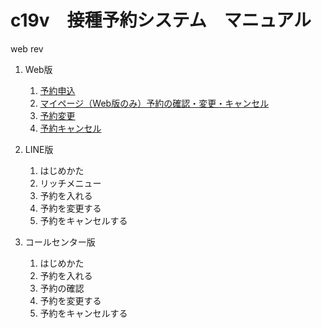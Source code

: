 # c19v　接種予約システム　マニュアル
web rev  
1. Web版    
   1. [予約申込](https://github.com/78tch/c19v/blob/main/Web_ver/1Web_yoyaku.md)  
   2. [マイページ（Web版のみ）予約の確認・変更・キャンセル](https://github.com/78tch/c19v/blob/main/Web_ver/2Web_mypage.md)
   3. [予約変更](https://github.com/78tch/c19v/blob/main/Web_ver/3Web_henkou.md)  
   4. [予約キャンセル](https://github.com/78tch/c19v/blob/main/Web_ver/4Web_cancel.md)   

2. LINE版  
   1. はじめかた  
   2. リッチメニュー
   3. 予約を入れる  
   4. 予約を変更する  
   5. 予約をキャンセルする   

3. コールセンター版  
   1. はじめかた  
   2. 予約を入れる  
   3. 予約の確認
   4. 予約を変更する  
   5. 予約をキャンセルする   
